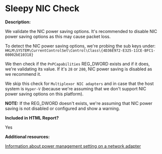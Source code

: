 # Sleepy NIC Check

**Description:**

We validate the NIC power saving options. It's recommended to disable NIC power saving options as this may cause packet loss.

To detect the NIC power saving options, we're probing the sub keys under: `HKLM\SYSTEM\CurrentControlSet\Control\Class\{4D36E972-E325-11CE-BFC1-08002bE10318}`

We then check if the `PnPCapabilities` REG_DWORD exists and if it does, we're validating its value. If it's `28` or `280`, NIC power saving is disabled as we recommend it.

We skip this check for `Multiplexor NIC adapters` and in case that the host system is `Hyper-V` (because we're assuming that we don't support NIC power saving options on this platform).

**NOTE:** If the REG_DWORD doesn't exists, we're assuming that NIC power saving is not disabled or configured and show a warning.

**Included in HTML Report?**

Yes

**Additional resources:**

[Information about power management setting on a network adapter](https://support.microsoft.com/kb/2740020)